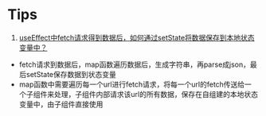# Tips

1. [useEffect中fetch请求得到数据后，如何通过setState将数据保存到本地状态变量中？]()
  - fetch请求到数据后，map函数遍历数据后，生成字符串，再parse成json，最后setState保存数据到状态变量
  - map函数中需要遍历每一个url进行fetch请求，将每一个url的fetch传送给一个子组件来处理，子组件内部请求该url的所有数据，保存在自组建的本地状态变量中，由子组件直接使用
